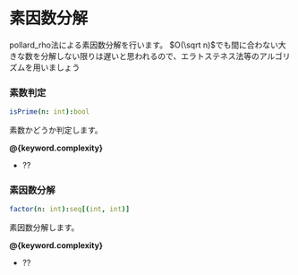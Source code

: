 # 素因数分解

pollard_rho法による素因数分解を行います。
$O(\sqrt n)$でも間に合わない大きな数を分解しない限りは遅いと思われるので、エラトステネス法等のアルゴリズムを用いましょう

### 素数判定
```nim
isPrime(n: int):bool
```

素数かどうか判定します。

**@{keyword.complexity}**

- ??

### 素因数分解
```nim
factor(n: int):seq[(int, int)]
```

素因数分解します。

**@{keyword.complexity}**

- ??

